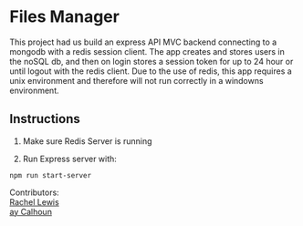 Files Manager
=============

This project had us build an express API MVC backend connecting to a mongodb with a redis session client. The app creates and stores users in the noSQL db, and then on login stores a session token for up to 24 hour or until logout with the redis client. Due to the use of redis, this app requires a unix environment and therefore will not run correctly in a windowns environment.

## Instructions

1. Make sure Redis Server is running

2. Run Express server with:
```
npm run start-server
```

Contributors:
<br>
[Rachel Lewis](https://www.github.com/rlewis11769)
<br>
[ay Calhoun](https://www.github.com/Valinor13)
